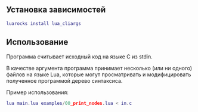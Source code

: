 ## Установка зависимостей

```lua
luarocks install lua_cliargs
```

## Использование

Программа считывает исходный код на языке C из stdin.

В качестве аргумента программа принимает несколько (или ни одного) файлов на языке Lua, которые могут просматривать и модифицировать полученное программой дерево синтаксиса.

Пример использования:

```lua
lua main.lua examples/00_print_nodes.lua < in.c
```
